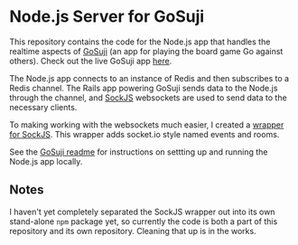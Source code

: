# Node.js Server for GoSuji

This repository contains the code for the Node.js app that handles the realtime aspects of [GoSuji](https://github.com/dwaltrip/gosuji) (an app for playing the board game Go against others). Check out the live GoSuji app [here](http://gosuji.herokuapp.com/).

The Node.js app connects to an instance of Redis and then subscribes to a Redis channel. The Rails app powering GoSuji sends data to the Node.js through the channel, and [SockJS](https://github.com/sockjs/sockjs-node) websockets are used to send data to the necessary clients.

To making working with the websockets much easier, I created a [wrapper for SockJS](https://github.com/dwaltrip/sockjs-wrapper). This wrapper adds socket.io style named events and rooms.

See the [GoSuji readme](https://github.com/dwaltrip/gosuji#setting-up-and-running-gosuji-locally) for instructions on settting up and running the Node.js app locally.

## Notes

I haven't yet completely separated the SockJS wrapper out into its own stand-alone `npm` package yet, so currently the code is both a part of this repository and its own repository. Cleaning that up is in the works.
